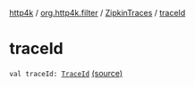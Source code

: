 [http4k](../../index.md) / [org.http4k.filter](../index.md) / [ZipkinTraces](index.md) / [traceId](./trace-id.md)

# traceId

`val traceId: `[`TraceId`](../-trace-id/index.md) [(source)](https://github.com/http4k/http4k/blob/master/http4k-core/src/main/kotlin/org/http4k/filter/ZipkinTraces.kt#L47)